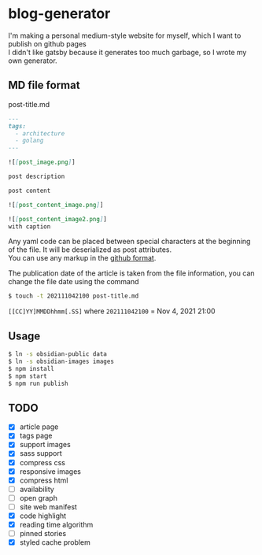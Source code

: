 # blog-generator

I'm making a personal medium-style website for myself, which I want to publish on github pages  
I didn't like gatsby because it generates too much garbage, so I wrote my own generator.

## MD file format

post-title.md

```md
---
tags:
  - architecture
  - golang
---

![[post_image.png]]

post description

post content

![[post_content_image.png]]

![[post_content_image2.png]]
with caption
```

Any yaml code can be placed between special characters at the beginning of the file. It will be deserialized as post attributes.  
You can use any markup in the [github format](https://docs.github.com/en/get-started/writing-on-github/getting-started-with-writing-and-formatting-on-github/basic-writing-and-formatting-syntax).

The publication date of the article is taken from the file information, you can change the file date using the command

```bash
$ touch -t 202111042100 post-title.md
```

`[[CC]YY]MMDDhhmm[.SS]` where `202111042100` = Nov 4, 2021 21:00

## Usage

```bash
$ ln -s obsidian-public data
$ ln -s obsidian-images images
$ npm install
$ npm start
$ npm run publish

```

## TODO

- [x] article page
- [x] tags page
- [x] support images
- [x] sass support
- [x] compress css
- [x] responsive images
- [x] compress html
- [ ] availability
- [ ] open graph
- [ ] site web manifest
- [x] code highlight
- [x] reading time algorithm
- [ ] pinned stories
- [x] styled cache problem
